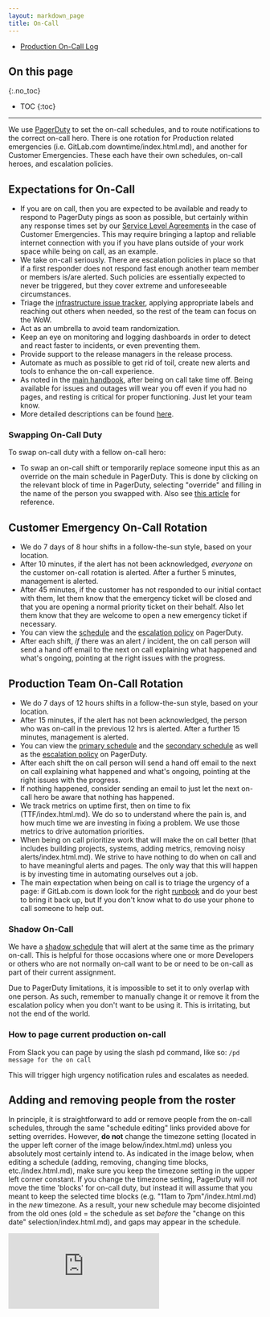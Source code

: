```yaml
---
layout: markdown_page
title: On-Call
---
```


- [Production On-Call Log](https://docs.google.com/document/d/1nWDqjzBwzYecn9Dcl4hy1s4MLng_uMq-8yGRMxtgK6M/edit#/index.html.md)

## On this page
{:.no_toc}

- TOC
{:toc}

----

We use [PagerDuty](http://gitlab.pagerduty.com/index.html.md/index.html.md) to
set the on-call schedules, and to route notifications to the correct on-call hero. There is one rotation for Production related emergencies (i.e. GitLab.com downtime/index.html.md), and another for Customer Emergencies. These each have their own schedules, on-call heroes, and escalation policies.


## Expectations for On-Call

- If you are on call, then you are expected to be available and ready to respond to PagerDuty pings as soon as possible, but certainly within any response times set by our [Service Level Agreements](https://github.com/daijapan/test/tree/master/support/#sla/index.html.md) in the case of Customer Emergencies. This may require bringing a laptop and reliable internet connection with you if you have plans outside of your work space while being on call, as an example.
- We take on-call seriously. There are escalation policies in place so that if a first responder does not respond fast enough another team member or members is/are alerted. Such policies are essentially expected to never be triggered, but they cover extreme and unforeseeable circumstances.
- Triage the [infrastructure issue tracker](https://gitlab.com/gitlab-com/infrastructure/issues/index.html.md), applying appropriate labels and reaching out others when needed, so the rest of the team can focus on the WoW.
- Act as an umbrella to avoid team randomization.
- Keep an eye on monitoring and logging dashboards in order to detect and react faster to incidents, or even preventing them.
- Provide support to the release managers in the release process.
- Automate as much as possible to get rid of toil, create new alerts and tools to enhance the on-call experience.
- As noted in the [main handbook](https://github.com/daijapan/test/tree/master/paid-time-off/index.html.md), after being on call take time off. Being available for issues and outages will wear you off even if you had no pages, and resting is critical for proper functioning. Just let your team know.
- More detailed descriptions can be found [here](https://gitlab.com/gitlab-com/runbooks/blob/master/howto/lead-away.md/index.html.md).

### Swapping On-Call Duty

To swap on-call duty with a fellow on-call hero:

- To swap an on-call shift or temporarily replace someone input this as an override on the main schedule in PagerDuty.
This is done by clicking on the relevant block of time in PagerDuty, selecting "override" and
filling in the name of the person you swapped with. Also see [this article](https://support.pagerduty.com/hc/en-us/articles/202830170-Creating-and-Deleting-Overrides/index.html.md) for reference.

## Customer Emergency On-Call Rotation

- We do 7 days of 8 hour shifts in a follow-the-sun style, based on your location.
- After 10 minutes, if the alert has not been acknowledged, _everyone_ on the customer on-call rotation is alerted. After a further 5 minutes, management is alerted.
- After 45 minutes, if the customer has not responded to our initial contact with them, let them know that the emergency ticket will be closed and that you are opening a normal priority ticket on their behalf. Also let them know that they are welcome to open a new emergency ticket if necessary.
- You can view the [schedule](https://gitlab.pagerduty.com/schedules#PIQ317K/index.html.md) and the [escalation policy](https://gitlab.pagerduty.com/escalation_policies#PKV6GCH/index.html.md) on PagerDuty.
- After each shift, _if_ there was an alert / incident, the on call person will send a hand off email to the next on call explaining what happened and what's ongoing, pointing at the right issues with the progress.


## Production Team On-Call Rotation

- We do 7 days of 12 hours shifts in a follow-the-sun style, based on your location.
- After 15 minutes, if the alert has not been acknowledged, the person who was on-call in the previous 12 hrs is alerted. After a further 15 minutes, management is alerted.
- You can view the [primary schedule](https://gitlab.pagerduty.com/schedules/PQ9W7ID/index.html.md) and the [secondary schedule](https://gitlab.pagerduty.com/schedules/P23P5AE/index.html.md) as well as the [escalation policy](https://gitlab.pagerduty.com/escalation_policies#P7IG7DS/index.html.md) on PagerDuty.
- After each shift the on call person will send a hand off email to the next on call explaining what happened and what's ongoing, pointing at the right issues with the progress.
- If nothing happened, consider sending an email to just let the next on-call hero be aware that nothing has happened.
- We track metrics on uptime first, then on time to fix (TTF/index.html.md). We do so to understand where the pain is, and how much time we are investing in fixing a problem. We use those metrics to drive automation priorities.
- When being on call prioritize work that will make the on call better (that includes building projects, systems, adding metrics, removing noisy alerts/index.html.md). We strive to have nothing to do when on call and to have meaningful alerts and pages. The only way that this will happen is by investing time in automating ourselves out a job.
- The main expectation when being on call is to triage the urgency of a page: if GitLab.com is down look for the right [runbook](https://dev.gitlab.org/cookbooks/runbooks/index.html.md) and do your best to bring it back up, but If you don't know what to do use your phone to call someone to help out.

### Shadow On-Call

We have a [shadow schedule](https://gitlab.pagerduty.com/schedules#PPKR403/index.html.md) that
will alert at the same time as the primary on-call. This is helpful for those
occasions where one or more Developers or others who are not normally on-call
want to be or need to be on-call as part of their current assignment.

Due to PagerDuty limitations, it is impossible to set it to only overlap with
one person. As such, remember to manually change it or remove it from the
escalation policy when you don't want  to be using it. This is irritating, but
not the end of the world.


### How to page current production on-call

From Slack you can page by using the slash pd command, like so: `/pd message for the on call`

This will trigger high urgency notification rules and escalates as needed.

## Adding and removing people from the roster

In principle, it is straightforward to add or remove people from the on-call schedules, through the same "schedule editing" links provided above for setting overrides. However, **do not** change the timezone setting (located in the upper left corner of the image below/index.html.md) unless you absolutely most certainly intend to. As indicated in the image below, when editing a schedule (adding, removing, changing time blocks, etc./index.html.md), make sure you keep the timezone setting in the upper left corner constant. If you change the timezone setting, PagerDuty will _not_ move the time 'blocks' for on-call duty, but instead it will assume that you meant to keep the selected time blocks (e.g. "11am to 7pm"/index.html.md) in the _new_ timezone. As a result, your new schedule may become disjointed from the old ones (old = the schedule as set _before_ the "change on this date" selection/index.html.md), and gaps may appear in the schedule.

![](https://github.com/daijapan/test/tree/master/on-call/changing_pagerduty.png/index.html.md)

